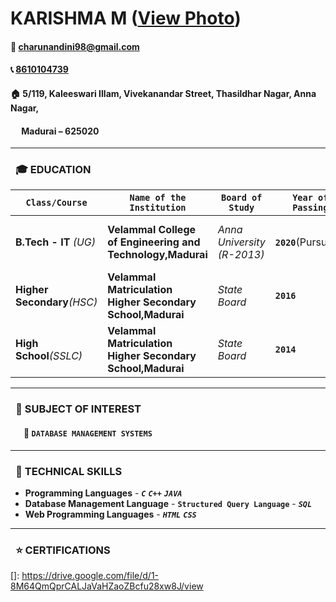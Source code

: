# KARISHMA M ([View Photo][1])          
                                                                                 

#### :email:   [charunandini98@gmail.com](charunandini98@gmail.com) 

#### :telephone_receiver: [8610104739](tel:8610104739)

#### :house:  5/119, Kaleeswari Illam, Vivekanandar Street, Thasildhar Nagar, Anna Nagar,
#### &ensp;&ensp; Madurai – 625020


---
[1]:https://github.com/KarishmaMarimuthu/resume/blob/master/Photo.JPG

### &ensp;:mortar_board: EDUCATION



 **`Class/Course`** | **`Name of the Institution`** | **`Board of Study`** | **`Year of Passing`** | **`Percentage`** | **`Reference Links`**
 --- | --- | --- | --- | --- | ---
 **B.Tech - IT** _(UG)_ | **Velammal College of Engineering and Technology,Madurai** | *Anna University (R-2013)* | **`2020`**(Pursuing) |  ***`88.1`***(CGPA - 8.81 till 6th semester) |  [UG Marksheets][2]
 **Higher Secondary**_(HSC)_ | **Velammal Matriculation Higher Secondary School,Madurai** | *State Board* | **`2016`** | ***`93`*** |  [HSC Marksheet][3]
 **High School**_(SSLC)_ | **Velammal Matriculation Higher Secondary School,Madurai** | *State Board* | **`2014`** | ***`97.4`*** |  [SSLC Marksheet][4]
---
[2]: www.google.com
[3]: www.google.com
[4]: www.google.com
### &ensp;:book: SUBJECT OF INTEREST


#### &ensp;&ensp;&ensp;:open_file_folder: `DATABASE MANAGEMENT SYSTEMS`

---
### &ensp;:pencil: TECHNICAL SKILLS

- **Programming Languages** - _**`C`**_ _**`C++`**_ _**`JAVA`**_
- **Database Management Language** - **`Structured Query Language`** - _**`SQL`**_
- **Web Programming Languages** - _**`HTML`**_ _**`CSS`**_
---
### &ensp;:star: CERTIFICATIONS

[]: https://drive.google.com/file/d/1-8M64QmQprCALJaVaHZaoZBcfu28xw8J/view


